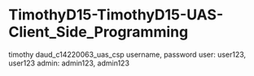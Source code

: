 # TimothyD15-TimothyD15-UAS-Client_Side_Programming
timothy daud_c14220063_uas_csp
       username,  password
user:  user123,  user123
admin: admin123, admin123
